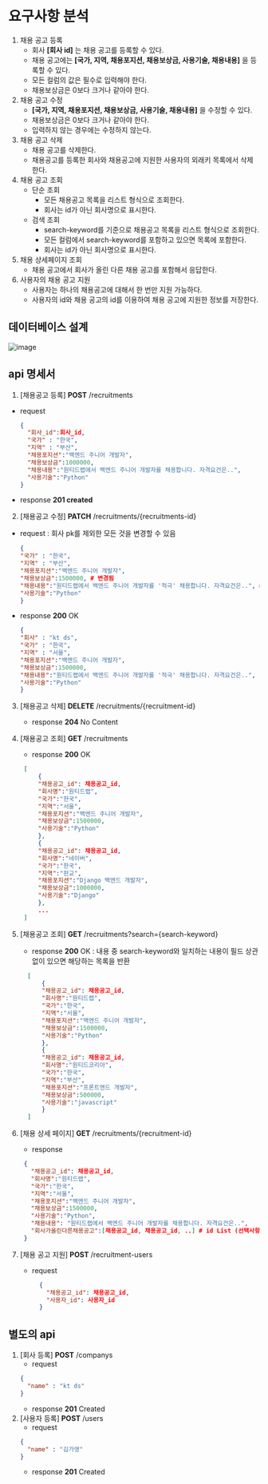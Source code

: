 # 요구사항 분석
1. 채용 공고 등록
    - 회사 **[회사 id]** 는 채용 공고를 등록할 수 있다.
    - 채용 공고에는 **[국가, 지역, 채용포지션, 채용보상금, 사용기술, 채용내용]** 을 등록할 수 있다.
    - 모든 컬럼의 값은 필수로 입력해야 한다.
    - 채용보상금은 0보다 크거나 같아야 한다.
2. 채용 공고 수정
    - **[국가, 지역, 채용포지션, 채용보상금, 사용기술, 채용내용]** 을 수정할 수 있다.
    - 채용보상금은 0보다 크거나 같아야 한다.
    - 입력하지 않는 경우에는 수정하지 않는다.
3. 채용 공고 삭제
    - 채용 공고를 삭제한다.
    - 채용공고를 등록한 회사와 채용공고에 지원한 사용자의 외래키 목록에서 삭제한다.
4. 채용 공고 조회
    - 단순 조회
        - 모든 채용공고 목록을 리스트 형식으로 조회한다.
        - 회사는 id가 아닌 회사명으로 표시한다.
    - 검색 조회
        - search-keyword를 기준으로 채용공고 목록을 리스트 형식으로 조회한다.
        - 모든 컬럼에서 search-keyword를 포함하고 있으면 목록에 포함한다.
        - 회사는 id가 아닌 회사명으로 표시한다.
5. 채용 상세페이지 조회
   - 채용 공고에서 회사가 올린 다른 채용 공고를 포함해서 응답한다.
6. 사용자의 채용 공고 지원
   - 사용자는 하나의 채용공고에 대해서 한 번만 지원 가능하다.
   - 사용자의 id와 채용 공고의 id를 이용하여 채용 공고에 지원한 정보를 저장한다.
## 데이터베이스 설계
![image](https://github.com/gabang2/wanted-pre-onboarding-backend/assets/82714785/df8aa4c0-46c5-4ba1-b086-39ceef0fc8d8)
## api 명세서
1. [채용공고 등록] **POST** /recruitments
- request
    ```json
    {
      "회사_id":회사_id,
      "국가" : "한국",
      "지역" : "부산",
      "채용포지션":"백엔드 주니어 개발자",
      "채용보상금":1000000,
      "채용내용":"원티드랩에서 백엔드 주니어 개발자를 채용합니다. 자격요건은..",
      "사용기술":"Python"
    }
    ```
- response
    **201 created**

2. [채용공고 수정] **PATCH** /recruitments/{recruitments-id}
- request : 회사 pk를 제외한 모든 것을 변경할 수 있음
    ```json
    {
    "국가" : "한국",
    "지역" : "부산",
    "채용포지션":"백엔드 주니어 개발자",
    "채용보상금":1500000, # 변경됨
    "채용내용":"원티드랩에서 백엔드 주니어 개발자를 '적극' 채용합니다. 자격요건은..", # 변경됨
    "사용기술":"Python"
    }
    ```
  
- response **200** OK
    ```json
    {
    "회사" : "kt ds",
    "국가" : "한국",
    "지역" : "서울",
    "채용포지션":"백엔드 주니어 개발자",
    "채용보상금":1500000,
    "채용내용":"원티드랩에서 백엔드 주니어 개발자를 '적극' 채용합니다. 자격요건은..",
    "사용기술":"Python"
    }
    ```
  
3. [채용공고 삭제] **DELETE** /recruitments/{recruitment-id}
    - response **204** No Content
4. [채용공고 조회] **GET** /recruitments
    - response **200** OK
   ```json
    [
        {
        "채용공고_id": 채용공고_id,
        "회사명":"원티드랩",
        "국가":"한국",
        "지역":"서울",
        "채용포지션":"백엔드 주니어 개발자",
        "채용보상금":1500000,
        "사용기술":"Python"
        },
        {
        "채용공고_id": 채용공고_id,
        "회사명":"네이버",
        "국가":"한국",
        "지역":"판교",
        "채용포지션":"Django 백엔드 개발자",
        "채용보상금":1000000,
        "사용기술":"Django"
        },
        ...
    ]
   ```
5. [채용공고 조회] **GET** /recruitments?search={search-keyword}
   - response **200** OK : 내용 중 search-keyword와 일치하는 내용이 필드 상관 없이 있으면 해당하는 목록을 반환
   ```json
     [
         {
         "채용공고_id": 채용공고_id,
         "회사명":"원티드랩",
         "국가":"한국",
         "지역":"서울",
         "채용포지션":"백엔드 주니어 개발자",
         "채용보상금":1500000,
         "사용기술":"Python"
         },
         {
         "채용공고_id": 채용공고_id,
         "회사명":"원티드코리아",
         "국가":"한국",
         "지역":"부산",
         "채용포지션":"프론트엔드 개발자",
         "채용보상금":500000,
         "사용기술":"javascript"
         }
     ]
   ```
   
6. [채용 상세 페이지] **GET** /recruitments/{recruitment-id}
    - response
   ```json
    {
      "채용공고_id": 채용공고_id,
      "회사명":"원티드랩",
      "국가":"한국",
      "지역":"서울",
      "채용포지션":"백엔드 주니어 개발자",
      "채용보상금":1500000,
      "사용기술":"Python",
      "채용내용": "원티드랩에서 백엔드 주니어 개발자를 채용합니다. 자격요건은..",
      "회사가올린다른채용공고":[채용공고_id, 채용공고_id, ..] # id List (선택사항 및 가산점요소).
    }
    ```
   
7. [채용 공고 지원] **POST** /recruitment-users
    - request
      ```json
        {
          "채용공고_id": 채용공고_id,
          "사용자_id": 사용자_id
        }
      ```
      
## 별도의 api
1. [회사 등록] **POST** /companys
    - request
   ```json
   {
     "name" : "kt ds"
   }
    ```
   - response **201** Created
2. [사용자 등록] **POST** /users
   - request
   ```json
   {
     "name" : "김가영"
   }
    ```
   - response **201** Created
